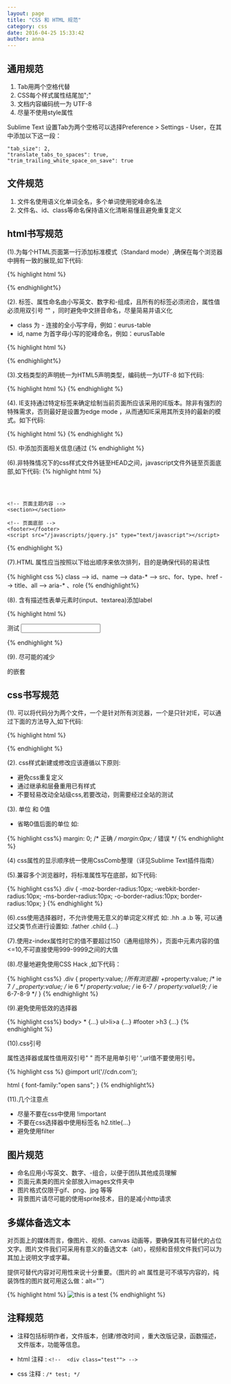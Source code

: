 ```yaml
---
layout: page
title: "CSS 和 HTML 规范"
category: css
date: 2016-04-25 15:33:42
author: anna
---
```


## 通用规范

1. Tab用两个空格代替
2. CSS每个样式属性结尾加";"
3. 文档内容编码统一为 UTF-8
4. 尽量不使用style属性

Sublime Text 设置Tab为两个空格可以选择Preference > Settings - User，在其中添加以下这一段：


    "tab_size": 2,
    "translate_tabs_to_spaces": true,
    "trim_trailing_white_space_on_save": true


## 文件规范

1. 文件名使用语义化单词全名，多个单词使用驼峰命名法
2. 文件名、id、class等命名保持语义化清晰易懂且避免重复定义

## html书写规范

(1).为每个HTML页面第一行添加标准模式（Standard mode）,确保在每个浏览器中拥有一致的展现,如下代码:

{% highlight html %}
<!DOCTYPE html>
{% endhighlight%}

(2). 标签、属性命名由小写英文、数字和-组成，且所有的标签必须闭合，属性值必须用双引号 “" ，同时避免中文拼音命名，尽量简易并语义化

  * class 为 - 连接的全小写字母，例如：eurus-table
  * id, name 为首字母小写的驼峰命名，例如：eurusTable

{% highlight html %}
<div class="css-name" id="idName" name="nameDiv"></div>
{% endhighlight%}

(3).文档类型的声明统一为HTML5声明类型，编码统一为UTF-8 如下代码:

{% highlight html %}
<meta charset="UTF-8">
{% endhighlight %}

(4). IE支持通过特定<meta>标签来确定绘制当前页面所应该采用的IE版本。除非有强烈的特殊需求，否则最好是设置为edge mode ，从而通知IE采用其所支持的最新的模式。如下代码:

{% highlight html %}
<meta http-equiv="X-UA-Compatible" content="IE=Edge">
{% endhighlight %}

(5). <head>中添加页面相关信息(通过<title>、<meta>、<link>标签),标准的<head>如下:

{% highlight html %}
<head>
  <title>页面标题</title>
  <!-- 设置页面编码 -->
  <meta charset="UTF-8" />
  <!-- SEO 属性 -->
  <meta name="description" content=" " />
  <meta name="keywords" content=" "/>
  <meta name="author" content=" " />

  <!-- 设置IE的版本为最新版 -->
  <meta http-equiv="X-UA-Compatible" content="IE=edge">
  <!-- 移动端自适应viewport设置 -->
  <meta name="viewport" content="width=device-width,initial-scale=1" user-scalable=no>
  <!-- 网页图标 -->
  <link rel="web icon" href="favicon.ico">

  <link rel="stylesheet" href="/stylesheets/style.css">
</head>
{% endhighlight %}

(6).非特殊情况下的css样式文件外链至HEAD之间，javascript文件外链至页面底部,如下代码:
{% highlight html %}
<!DOCTYPE html>
<html>
  <head>
    <link rel ="stylesheet" href="/stylesheets/style.css">
  </head>
  <body>
    <!-- 页面头部 -->
    <header></header>

    <!-- 页面主题内容 -->
    <section></section>

    <!-- 页面底部 -->
    <footer></footer>
    <script src="/javascripts/jquery.js" type="text/javascript"></script>
  </body>
</html>
{% endhighlight %}

(7).HTML 属性应当按照以下给出顺序来依次排列，目的是确保代码的易读性

{% highlight css %}
class --> id、name --> data-* --> src、for、type、href --> title、all --> aria-* 、role
{% endhighlight%}

(8). 含有描述性表单元素时(input、textarea)添加label

{% highlight html %}
<p>
  <label for="test">测试</label>
  <input type="text" id="test">
</p>
{% endhighlight %}

(9). 尽可能的减少<div>的嵌套

## css书写规范

(1). 可以将代码分为两个文件，一个是针对所有浏览器，一个是只针对IE，可以通过下面的方法导入,如下代码:

{% highlight html %}
  <!-- 放置所有浏览器样式 -->
  <link rel ="stylesheet" type="text/css" href="">

  <!-- 只放置ie -->
  <!--[if it ie 8]
    < link rel="stylesheet" href="/stylesheet/ie.css">
  <! [end if]-->
{% endhighlight %}

(2). css样式新建或修改应该遵循以下原则:

* 避免css重复定义
* 通过继承和层叠重用已有样式
* 不要轻易改动全站级css,若要改动，则需要经过全站的测试

(3). 单位 和 0值

* 省略0值后面的单位 如:

{% highlight css%}
margin: 0; /* 正确 */
margin:0px; /* 错误 */
{% endhighlight %}

(4) css属性的显示顺序统一使用CssComb整理（详见Sublime Text插件指南）

(5).兼容多个浏览器时，将标准属性写在底部，如下代码:

{% highlight css%}
.div {
  -moz-border-radius:10px;
  -webkit-border-radius:10px;
  -ms-border-radius:10px;
  -o-border-radius:10px;
  border-radius:10px;
}
{% endhighlight %}

(6).css使用选择器时，不允许使用无意义的单词定义样式 如: .hh .a .b 等, 可以通过父类节点进行设置如: .father .child {...}

(7).使用z-index属性时它的值不要超过150（通用组除外），页面中元素内容的值<=10,不可直接使用999-9999之间的大值

(8).尽量地避免使用CSS Hack ,如下代码：

{% highlight css%}
.div {
  property:value; /*所有浏览器*/
 +property:value; /* ie 7 */
 _property:value; /* ie 6 */
 *property:value; /* ie 6-7 */
 property:value\9; /* ie 6-7-8-9 */
}
{% endhighlight %}

(9).避免使用低效的选择器

{% highlight css%}
body> * {…}
ul>li>a {…}
#footer >h3 {…}
{% endhighlight %}

(10).css引号

属性选择器或属性值用双引号" " 而不是用单引号' ',url值不要使用引号。

{% highlight css %}
@import url('//cdn.com');

html {
  font-family:"open sans";
}
{% endhighlight%}

(11).几个注意点

* 尽量不要在css中使用 !important
* 不要在css选择器中使用标签名 h2.title{…}
* 避免使用filter

## 图片规范

* 命名应用小写英文、数字、-组合，以便于团队其他成员理解
* 页面元素类的图片全部放入images文件夹中
* 图片格式仅限于gif、png、jpg 等等
* 背景图片请尽可能的使用sprite技术，目的是减小http请求

## 多媒体备选文本

对页面上的媒体而言，像图片、视频、canvas 动画等，要确保其有可替代的占位文字。图片文件我们可采用有意义的备选文本（alt），视频和音频文件我们可以为其加上说明文字或字幕。

提供可替代内容对可用性来说十分重要。（图片的 alt 属性是可不填写内容的，纯装饰性的图片就可用这么做：alt=""）

{% highlight html %}
<img src ="/img/img.png" alt="this is a test">
{% endhighlight %}

## 注释规范

* 注释包括标明作者，文件版本，创建/修改时间 ，重大改版记录，函数描述，文件版本，功能等信息。

* html 注释 :  ```<!--  <div class="test""> -->```
* css 注释 : ```/* test; */```
